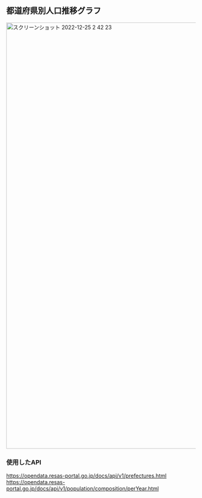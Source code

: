 ## 都道府県別人口推移グラフ

<img width="1131" alt="スクリーンショット 2022-12-25 2 42 23" src="https://user-images.githubusercontent.com/66406382/209446396-5c7bac93-9fca-4da4-b576-cb1f1fbd925b.png">

### 使用したAPI
https://opendata.resas-portal.go.jp/docs/api/v1/prefectures.html
https://opendata.resas-portal.go.jp/docs/api/v1/population/composition/perYear.html
